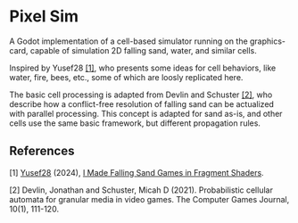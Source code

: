 # Pixel Sim

A Godot implementation of a cell-based simulator running on the graphics-card, capable of simulation 2D falling sand, water, and similar cells.

Inspired by Yusef28 [[1]](#1), who presents some ideas for cell behaviors, like water, fire, bees, etc., some of which are loosly replicated here.

The basic cell processing is adapted from Devlin and Schuster [[2]](#2), who describe how a conflict-free resolution of falling sand can be actualized with parallel processing. This concept is adapted for sand as-is, and other cells use the same basic framework, but different propagation rules.

## References

<a id="1">[1]</a>
[Yusef28](https://www.youtube.com/@Yusef28) (2024),
[I Made Falling Sand Games in Fragment Shaders](https://youtu.be/8Tf18MMZ-5U?si=G3Mo0VYhfy8sUypJ).

<a id="2">[2]</a>
Devlin, Jonathan and Schuster, Micah D (2021).
Probabilistic cellular automata for granular media in video games.
The Computer Games Journal, 10(1), 111-120.
